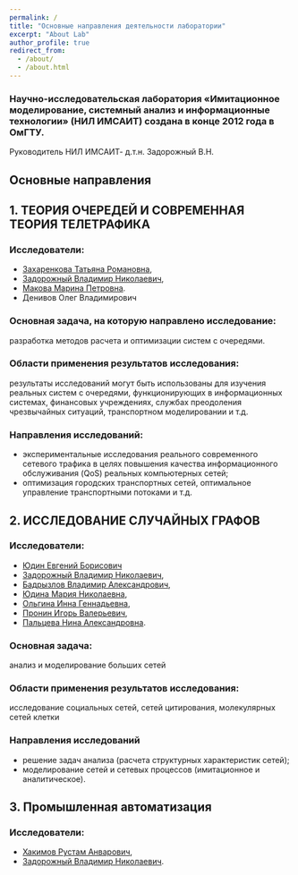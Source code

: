 ```yaml
---
permalink: /
title: "Основные направления деятельности лаборатории"
excerpt: "About Lab"
author_profile: true
redirect_from: 
  - /about/
  - /about.html
---
```


### Научно-исследовательская лаборатория «Имитационное моделирование, системный анализ и информационные технологии» (НИЛ ИМСАИТ) создана в конце 2012 года в ОмГТУ.

Руководитель  НИЛ ИМСАИТ- д.т.н. Задорожный В.Н.

## Основные направления

## 1. ТЕОРИЯ ОЧЕРЕДЕЙ И СОВРЕМЕННАЯ ТЕОРИЯ ТЕЛЕТРАФИКА

### Исследователи:
* [Захаренкова Татьяна Романовна](https://omgtu.ru/ecab/persons/?f=33308),
* [Задорожный Владимир Николаевич](https://omgtu.ru/ecab/persons/?f=550),
* [Макова Марина Петровна](https://omgtu.ru/ecab/persons/?f=794112).
* Денивов Олег Владимирович

### Основная задача, на которую направлено исследование:
разработка методов расчета и оптимизации систем с очередями.

### Области применения результатов исследования:
результаты исследований могут быть использованы для изучения реальных систем с очередями, функционирующих в информационных системах,
финансовых учреждениях, службах преодоления чрезвычайных ситуаций, транспортном моделировании и т.д.

### Направления исследований:

* экспериментальные исследования реального современного сетевого трафика в целях повышения качества информационного обслуживания (QoS)
реальных компьютерных сетей;
* оптимизация городских транспортных сетей, оптимальное управление транспортными потоками и т.д.

## 2. ИССЛЕДОВАНИЕ СЛУЧАЙНЫХ ГРАФОВ

### Исследователи: 
* [Юдин Евгений Борисович](https://yudinev.github.io) 
* [Задорожный Владимир Николаевич](https://omgtu.ru/ecab/persons/?f=550),
* [Бадрызлов Владимир Александрович](https://omgtu.ru/ecab/persons/?f=261),
* [Юдина Мария Николаевна](https://MNYudina.github.io),
* [Ольгина Инна Геннадьевна](https://omgtu.ru/ecab/persons/?f=805253),
* [Пронин Игорь Валерьевич](http://portfolio-omgups.ru/aspirants/view/16717/),
* [Пальцева Нина Александровна](https://omgtu.ru/ecab/persons/index.php?f=788323).

### Основная задача:
анализ и моделирование больших сетей

### Области применения результатов исследования:
исследование социальных сетей, сетей цитирования, молекулярных сетей клетки

### Направления исследований
* решение задач анализа (расчета структурных характеристик сетей);
* моделирование сетей и сетевых процессов (имитационное и аналитическое).

## 3. Промышленная автоматизация

### Исследователи: 
* [Хакимов Рустам Анварович](https://www.omgtu.ru/general_information/news/?ELEMENT_ID=26814),
* [Задорожный Владимир Николаевич](https://omgtu.ru/ecab/persons/?f=550).


